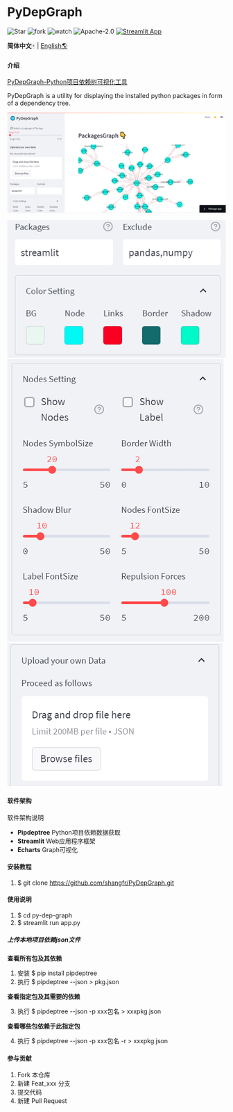 # PyDepGraph

![Star](https://img.shields.io/github/stars/shangfr/PyDepGraph?style=flat-square) ![fork](https://img.shields.io/github/forks/shangfr/PyDepGraph?style=flat-square) ![watch](https://img.shields.io/github/watchers/shangfr/PyDepGraph?style=flat-square) ![Apache-2.0](https://img.shields.io/github/license/shangfr/PyDepGraph?style=flat-square) [![Streamlit App](https://static.streamlit.io/badges/streamlit_badge_black_white.svg)](https://shangfr-pydepgraph-app-gh2ivs.streamlitapp.com/)

**简体中文**🀄 | [English🌎](./README.en.md)

#### 介绍

[PyDepGraph-Python项目依赖树可视化工具](https://shangfr-pydepgraph-app-gh2ivs.streamlitapp.com/)

PyDepGraph is a utility for displaying the installed python packages in form of a dependency tree. 

![pic](./picture/pic0.png)

![pic](./picture/pic1.png)
![pic](./picture/pic2.png)
![pic](./picture/pic3.png)

#### 软件架构

软件架构说明

- **Pipdeptree** Python项目依赖数据获取
- **Streamlit** Web应用程序框架
- **Echarts** Graph可视化

#### 安装教程

1. $ git clone https://github.com/shangfr/PyDepGraph.git

#### 使用说明

1. $ cd py-dep-graph
2. $ streamlit run app.py

##### 上传本地项目依赖json文件

**查看所有包及其依赖**

1. 安装 $ pip install pipdeptree
2. 执行 $ pipdeptree --json > pkg.json

**查看指定包及其需要的依赖** 

3. 执行 $ pipdeptree --json -p xxx包名 > xxxpkg.json

**查看哪些包依赖于此指定包**

4. 执行 $ pipdeptree --json -p xxx包名 -r  > xxxpkg.json



#### 参与贡献

1.  Fork 本仓库
2.  新建 Feat_xxx 分支
3.  提交代码
4.  新建 Pull Request

